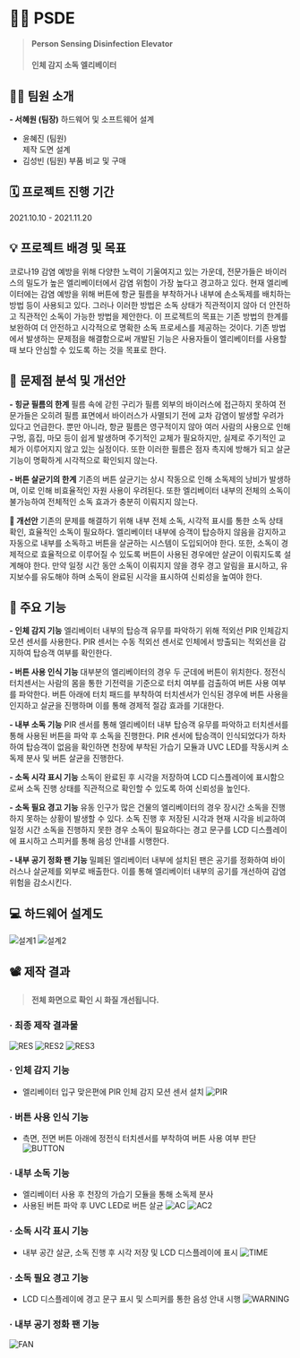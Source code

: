 #  🏃‍♀️ PSDE
>#### Person Sensing Disinfection Elevator
>#### 인체 감지 소독 엘리베이터

## 💁‍♀️ 팀원 소개 

**- 서혜원 (팀장)**
  하드웨어 및 소프트웨어 설계
- 윤혜진 (팀원)   
  제작 도면 설계
- 김성빈 (팀원) 
  부품 비교 및 구매

## 🗓 프로젝트 진행 기간
2021.10.10 - 2021.11.20

## 💡 프로젝트 배경 및 목표
코로나19 감염 예방을 위해 다양한 노력이 기울여지고 있는 가운데, 전문가들은 바이러스의 밀도가 높은 엘리베이터에서 감염 위험이 가장 높다고 경고하고 있다. 현재 엘리베이터에는 감염 예방을 위해 버튼에 항균 필름을 부착하거나 내부에 손소독제를 배치하는 방법 등이 사용되고 있다.  그러나 이러한 방법은 소독 상태가 직관적이지 않아 더 안전하고 직관적인 소독이 가능한 방법을 제안한다. 
이 프로젝트의 목표는 기존 방법의 한계를 보완하여 더 안전하고 시각적으로 명확한 소독 프로세스를 제공하는 것이다. 기존 방법에서 발생하는 문제점을 해결함으로써 개발된 기능은 사용자들이 엘리베이터를 사용할 때 보다 안심할 수 있도록 하는 것을 목표로 한다.

## 🚨 문제점 분석 및 개선안
 **- 힝균 필름의 한계**
 필름 속에 갇힌 구리가 필름 외부의 바이러스에 접근하지 못하여 전문가들은 오히려 필름 표면에서 바이러스가 사멸되기 전에 교차 감염이 발생할 우려가 있다고 언급한다. 뿐만 아니라, 항균 필름은 영구적이지 않아 여러 사람의 사용으로 인해 구멍, 흠집, 마모 등이 쉽게 발생하며 주기적인 교체가 필요하지만, 실제로 주기적인 교체가 이루어지지 않고 있는 실정이다. 또한 이러한 필름은 점자 촉지에 방해가 되고 살균 기능이 명확하게 시각적으로 확인되지 않는다.

**- 버튼 살균기의 한계**
기존의 버튼 살균기는 상시 작동으로 인해 소독제의 낭비가 발생하며, 이로 인해 비효율적인 자원 사용이 우려된다. 또한 엘리베이터 내부의 전체의 소독이 불가능하여 전체적인 소독 효과가 충분히 이뤄지지 않는다.

**🚨  개선안**
기존의 문제를 해결하기 위해 내부 전체 소독, 시각적 표시를 통한 소독 상태 확인, 효율적인 소독이 필요하다. 
엘리베이터 내부에 승객이 탑승하지 않음을 감지하고 자동으로 내부를 소독하고 버튼을 살균하는 시스템이 도입되어야 한다. 또한, 소독이 경제적으로 효율적으로 이루어질 수 있도록 버튼이 사용된 경우에만 살균이 이뤄지도록 설계해야 한다. 만약 일정 시간 동안 소독이 이뤄지지 않을 경우 경고 알림을 표시하고, 유지보수를 유도해야 하며 소독이 완료된 시각을 표시하여 신뢰성을 높여야 한다.  
 

## 📌 주요 기능
**- 인체 감지 기능**
엘리베이터 내부의 탑승객 유무를 파악하기 위해 적외선 PIR 인체감지 모션 센서를 사용한다. PIR 센서는 수동 적외선 센서로 인체에서 방출되는 적외선을 감지하여 탑승객 여부를 확인한다.

**- 버튼 사용 인식 기능**
대부분의 엘리베이터의 경우 두 군데에 버튼이 위치한다. 정전식 터치센서는 사람의 몸을 통한 기전력을 기준으로 터치 여부를 검출하여 버튼 사용 여부를 파악한다. 버튼 아래에 터치 패드를 부착하여 터치센서가 인식된 경우에 버튼 사용을 인지하고 살균을 진행하며 이를 통해 경제적 절감 효과를 기대한다. 

**- 내부 소독 기능**
PIR 센서를 통해 엘리베이터 내부 탑승객 유무를 파악하고 터치센서를 통해 사용된 버튼을 파악 후 소독을 진행한다. PIR 센서에 탑승객이 인식되었다가 하차하여 탑승객이 없음을 확인하면 천장에 부착된 가습기 모듈과 UVC LED를 작동시켜 소독제 분사 및 버튼 살균을 진행한다.

**- 소독 시각 표시 기능**
소독이 완료된 후 시각을 저장하여 LCD 디스플레이에 표시함으로써 소독 진행 상태를 직관적으로 확인할 수 있도록 하여 신뢰성을 높인다.

**- 소독 필요 경고 기능**
유동 인구가 많은 건물의 엘리베이터의 경우 장시간 소독을 진행하지 못하는 상황이 발생할 수 있다. 소독 진행 후 저장된 시각과 현재 시각을 비교하여 일정 시간 소독을 진행하지 못한 경우 소독이 필요하다는 경고 문구를 LCD 디스플레이에 표시하고 스피커를 통해 음성 안내를 시행한다.

**- 내부 공기 정화 팬 기능**
밀폐된 엘리베이터 내부에 설치된 팬은 공기를 정화하여 바이러스나 살균제를 외부로 배출한다. 이를 통해 엘리베이터 내부의 공기를 개선하여 감염 위험을 감소시킨다.

## 💻 하드웨어 설계도
![설계1](https://github.com/hye1w/PSDE/assets/105777703/f4e64d8f-e7c1-453f-85ab-5c8446a42127.jpg)
![설계2](https://github.com/hye1w/PSDE/assets/105777703/1bb4efac-c330-4485-9c63-1e093c784cf6.jpg)

## 📽️ 제작 결과
>#### 전체 화면으로 확인 시 화질 개선됩니다.

### · 최종 제작 결과물
![RES](https://github.com/hye1w/PSDE/assets/105777703/6034ae99-09e3-43ae-81ab-1c1a5301e5fe.jpg)
![RES2](https://github.com/hye1w/PSDE/assets/105777703/6ad19648-d8fb-483a-96ea-e7e68d14a578.jpg)
![RES3](https://github.com/hye1w/PSDE/assets/105777703/31ee5945-59f6-4b3d-a54e-740b3ccc5dfd.jpg)

### · 인체 감지 기능
- 엘리베이터 입구 맞은편에 PIR 인체 감지 모션 센서 설치
![PIR](https://github.com/hye1w/PSDE/assets/105777703/f282799a-5e1f-43c4-8892-2bd315afc322.jpg)

### · 버튼 사용 인식 기능
- 측면, 전면 버튼 아래에 정전식 터치센서를 부착하여 버튼 사용 여부 판단
![BUTTON](https://github.com/hye1w/PSDE/assets/105777703/bbcc5d05-c74c-4ae4-9c3f-df9a31d2f9a7.jpg)

### · 내부 소독 기능
- 엘리베이터 사용 후 천장의 가습기 모듈을 통해 소독제 분사
- 사용된 버튼 파악 후 UVC LED로 버튼 살균
![AC](https://github.com/hye1w/PSDE/assets/105777703/ed051f99-de8d-455b-8a9f-04d76a393a9e.jpg)
![AC2](https://github.com/hye1w/PSDE/assets/105777703/f82ee6d7-264c-4b14-8495-32c1fae102aa.jpg)

### · 소독 시각 표시 기능
- 내부 공간 살균, 소독 진행 후 시각 저장 및 LCD 디스플레이에 표시
![TIME](https://github.com/hye1w/PSDE/assets/105777703/d0826e18-c655-4ef9-99b7-b8c12322338b.jpg)

### · 소독 필요 경고 기능
- LCD 디스플레이에 경고 문구 표시 및 스피커를 통한 음성 안내 시행
![WARNING](https://github.com/hye1w/PSDE/assets/105777703/3b399de5-c664-49bb-ad76-a99a3a596dea.jpg)

### · 내부 공기 정화 팬 기능
![FAN](https://github.com/hye1w/PSDE/assets/105777703/fc8f47d4-c628-4c5e-8c2b-452bf87329fd.jpg)
